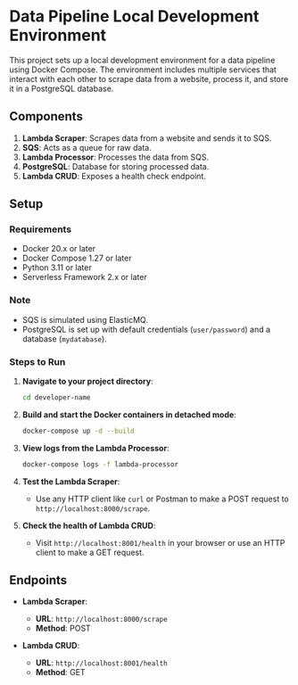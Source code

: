 # Data Pipeline Local Development Environment

This project sets up a local development environment for a data pipeline using Docker Compose. The environment includes multiple services that interact with each other to scrape data from a website, process it, and store it in a PostgreSQL database.

## Components

1. **Lambda Scraper**: Scrapes data from a website and sends it to SQS.
2. **SQS**: Acts as a queue for raw data.
3. **Lambda Processor**: Processes the data from SQS.
4. **PostgreSQL**: Database for storing processed data.
5. **Lambda CRUD**: Exposes a health check endpoint.

## Setup

### Requirements

- Docker 20.x or later
- Docker Compose 1.27 or later
- Python 3.11 or later
- Serverless Framework 2.x or later

### Note

- SQS is simulated using ElasticMQ.
- PostgreSQL is set up with default credentials (`user/password`) and a database (`mydatabase`).

### Steps to Run

1. **Navigate to your project directory**:
    ```sh
    cd developer-name
    ```

2. **Build and start the Docker containers in detached mode**:
    ```sh
    docker-compose up -d --build
    ```

3. **View logs from the Lambda Processor**:
    ```sh
    docker-compose logs -f lambda-processor
    ```

4. **Test the Lambda Scraper**:
    - Use any HTTP client like `curl` or Postman to make a POST request to `http://localhost:8000/scrape`.

5. **Check the health of Lambda CRUD**:
    - Visit `http://localhost:8001/health` in your browser or use an HTTP client to make a GET request.

## Endpoints

- **Lambda Scraper**:
  - **URL**: `http://localhost:8000/scrape`
  - **Method**: POST

- **Lambda CRUD**:
  - **URL**: `http://localhost:8001/health`
  - **Method**: GET
